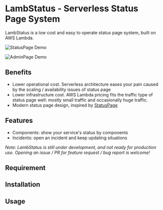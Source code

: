 # LambStatus - Serverless Status Page System

LambStatus is a low cost and easy to operate status page system, built on AWS Lambda.

![StatusPage Demo](https://raw.githubusercontent.com/wiki/ks888/LambStatus/images/StatusPageDemo1.png)

![AdminPage Demo](https://raw.githubusercontent.com/wiki/ks888/LambStatus/images/AdminPageDemo1.png)

## Benefits

* Lower operational cost. Serverless architecture eases your pain caused by the scaling / availability issues of status page
* Lower infrastructure cost. AWS Lambda pricing fits the traffic type of status page well: mostly small traffic and occasionally huge traffic.
* Modern status page design, inspired by [StatusPage](https://www.statuspage.io/)

## Features

* Components: show your service's status by components
* Incidents: open an incident and keep updating situations

*Note: LambStatus is still under development, and not ready for production use. Opening an issue / PR for feature request / bug report is welcome!*

## Requirement

## Installation

## Usage
